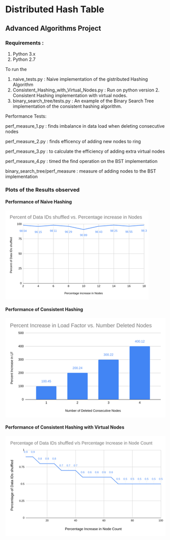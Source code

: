 # Distributed Hash Table
## Advanced Algorithms Project

### Requirements : 
1. Python 3.x
2. Python 2.7

To run the 

1. naive_tests.py : Naive implementation of the gistributed Hashing Algorithm
2. Consistent_Hashing_with_Virtual_Nodes.py : Run on python version 2. Consistent Hashing implementation with virtual nodes.
3. binary_search_tree/tests.py : An example of the Binary Search Tree implementation of the consistent hashing algorithm.

Performance Tests:

perf_measure_1.py : finds imbalance in data load when deleting consecutive nodes

perf_measure_2.py : finds efficency of adding new nodes to ring

perf_measure_3.py : to calculate the efficiency of adding extra virtual nodes

perf_measure_4.py : timed the find operation on the BST implementation

binary_search_tree/perf_measure : measure of adding nodes to the BST implementation

### Plots of the Results observed


#### Performance of Naive Hashing
![alt test](graph1.png)

#### Performance of Consistent Hashing
![alt test](graph2.png)

#### Performance of Consistent Hashing with Virtual Nodes
![alt test](graph3.png)
